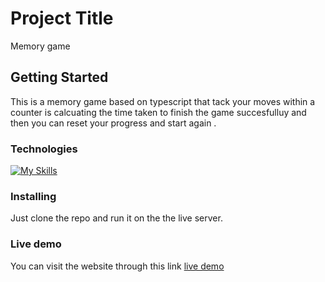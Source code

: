 # Project Title

Memory game

## Getting Started

This is a memory game based on typescript that tack your moves within a counter is calcuating 
the time taken to finish the game succesfulluy and then you can reset your progress and start again .

### Technologies

[![My Skills](https://skillicons.dev/icons?i=html,css,tailwind,js,ts)](https://skillicons.dev)

### Installing

Just clone the repo and run it on the the live server.

### Live demo

You can visit the website through this link [live demo](https://memory-game-typescript-virid.vercel.app/)
